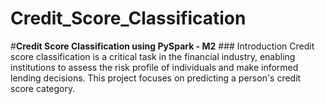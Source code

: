 # Credit_Score_Classification
#**Credit Score Classification using PySpark - M2**  ### Introduction  Credit score classification is a critical task in the financial industry, enabling institutions to assess the risk profile of individuals and make informed lending decisions. This project focuses on predicting a person's credit score category.

